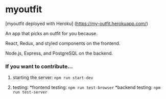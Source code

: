 # myoutfit

[myoutfit deployed with Heroku] (https://my-outfit.herokuapp.com/)

An app that picks an outfit for you because.

React, Redux, and styled components on the frontend.

Node.js, Express, and PostgreSQL on the backend.

###  If you want to contribute...
1. starting the server: `npm run start-dev`

2. testing:
  *frontend testing: `npm run test-browser`
  *backend testing: `npm run test-server`
